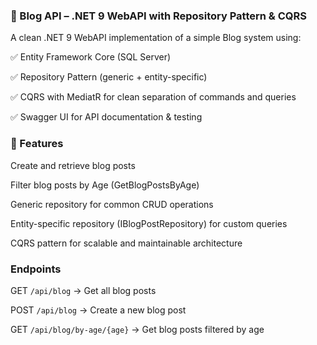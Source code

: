 ### 📌 Blog API – .NET 9 WebAPI with Repository Pattern & CQRS

A clean .NET 9 WebAPI implementation of a simple Blog system using:

✅ Entity Framework Core (SQL Server)

✅ Repository Pattern (generic + entity-specific)

✅ CQRS with MediatR for clean separation of commands and queries

✅ Swagger UI for API documentation & testing

### 🚀 Features

Create and retrieve blog posts

Filter blog posts by Age (GetBlogPostsByAge)

Generic repository for common CRUD operations

Entity-specific repository (IBlogPostRepository) for custom queries

CQRS pattern for scalable and maintainable architecture

### Endpoints
GET `/api/blog` → Get all blog posts

POST `/api/blog` → Create a new blog post

GET `/api/blog/by-age/{age}` → Get blog posts filtered by age
